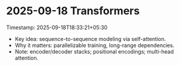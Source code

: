 # 2025-09-18  Transformers

Timestamp: 2025-09-18T18:33:21+05:30

- Key idea: sequence-to-sequence modeling via self-attention.
- Why it matters: parallelizable training, long-range dependencies.
- Note: encoder/decoder stacks; positional encodings; multi-head attention.

